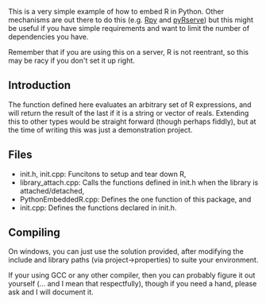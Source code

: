 This is a very simple example of how to embed R in Python. Other mechanisms are out there to do this (e.g. [Rpy](http://rpy.sourceforge.net/) and [pyRserve](https://pypi.python.org/pypi/pyRserve/)) but this might be useful if you have simple requirements and want to limit the number of dependencies you have.

Remember that if you are using this on a server, R is not reentrant, so this may be racy if you don't set it up right.


## Introduction

The function defined here evaluates an arbitrary set of R expressions, and will return the result of the last if it is a string or vector of reals. Extending this to other types would be straight forward (though perhaps fiddly), but at the time of writing this was just a demonstration project.

## Files
- init.h, init.cpp: Funcitons to setup and tear down R,
- library_attach.cpp: Calls the functions defined in init.h when the library is attached/detached,
- PythonEmbeddedR.cpp: Defines the one function of this package, and
- init.cpp: Defines the functions declared in init.h.

## Compiling

On windows, you can just use the solution provided, after modifying the include and library paths (via project->properties) to suite your environment.

If your using GCC or any other compiler, then you can probably figure it out yourself (... and I mean that respectfully), though if you need a hand, please ask and I will document it.